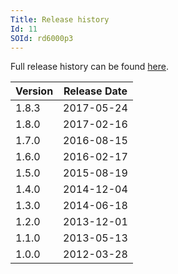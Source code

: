 ```yaml
---
Title: Release history
Id: 11
SOId: rd6000p3
---
```


Full release history can be found [here](https://golang.org/doc/devel/release.html).

| Version | Release Date |
| ------- | ------------ |
| 1.8.3   | 2017-05-24   |
| 1.8.0   | 2017-02-16   |
| 1.7.0   | 2016-08-15   |
| 1.6.0   | 2016-02-17   |
| 1.5.0   | 2015-08-19   |
| 1.4.0   | 2014-12-04   |
| 1.3.0   | 2014-06-18   |
| 1.2.0   | 2013-12-01   |
| 1.1.0   | 2013-05-13   |
| 1.0.0   | 2012-03-28   |
